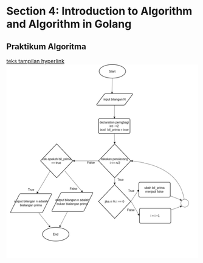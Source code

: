 # Section 4: Introduction to Algorithm and Algorithm in Golang
## Praktikum Algoritma
[teks tampilan hyperlink](praktikum_alogrithm/bilangan_prima.png)
![Alt Text](praktikum_alogrithm/bilangan_prima.png)
